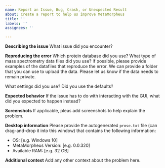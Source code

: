 ```yaml
---
name: Report an Issue, Bug, Crash, or Unexpected Result
about: Create a report to help us improve MetaMorpheus
title: ''
labels: ''
assignees: ''

---
```


**Describing the issue**
What issue did you encounter?

**Reproducing the error**
Which protein database did you use? What type of mass spectrometry data files did you use? If possible, please provide examples of the datafiles that reproduce the error. We can provide a folder that you can use to upload the data. Please let us know if the data needs to remain private.

What settings did you use? Did you use the defaults?

**Expected behavior**
If the issue has to do with interacting with the GUI, what did you expected to happen instead?

**Screenshots**
If applicable, pleas add screenshots to help explain the problem.

**Desktop information**
Please provide the autogenerated `prose.txt` file (can drag-and-drop it into this window) that contains the following information:
 - OS: [e.g. Windows 10]
 - MetaMorpheus Version: [e.g. 0.0.320]
 - Available RAM: [e.g. 32 GB]

**Additional context**
Add any other context about the problem here.
